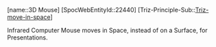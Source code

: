 ﻿---
type: TrizExample
aliases:
- 3D Mouse
license: CC BY-SA 4.0
copyright: https://github.com/SpocWeb
IsDeleted: false
IsReadOnly: false
Confidential: public
tags: 
- Triz/Principle/Example
---
[name::3D Mouse]
[SpocWebEntityId::22440]
[Triz-Principle-Sub::[Triz-move-in-space](tech/Triz/Sub/Triz-move-in-space.md)]

Infrared Computer Mouse moves in Space, instead of on a Surface, for Presentations.